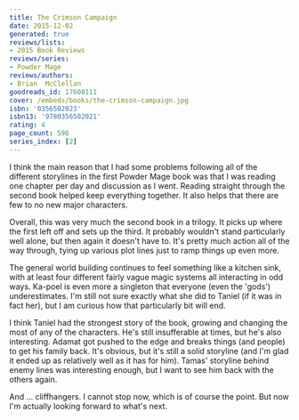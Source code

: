```yaml
---
title: The Crimson Campaign
date: 2015-12-02
generated: true
reviews/lists:
- 2015 Book Reviews
reviews/series:
- Powder Mage
reviews/authors:
- Brian  McClellan
goodreads_id: 17608111
cover: /embeds/books/the-crimson-campaign.jpg
isbn: '0356502023'
isbn13: '9780356502021'
rating: 4
page_count: 596
series_index: [2]
---
```

I think the main reason that I had some problems following all of the different storylines in the first Powder Mage book was that I was reading one chapter per day and discussion as I went. Reading straight through the second book helped keep everything together. It also helps that there are few to no new major characters.  

Overall, this was very much the second book in a trilogy. It picks up where the first left off and sets up the third. It probably wouldn't stand particularly well alone, but then again it doesn't have to. It's pretty much action all of the way through, tying up various plot lines just to ramp things up even more.  

<!--more-->

The general world building continues to feel something like a kitchen sink, with at least four different fairly vague magic systems all interacting in odd ways. Ka-poel is even more a singleton that everyone (even the 'gods') underestimates. I'm still not sure exactly what she did to Taniel (if it was in fact her), but I am curious how that particularly bit will end.  

I think Taniel had the strongest story of the book, growing and changing the most of any of the characters. He's still insufferable at times, but he's also interesting. Adamat got pushed to the edge and breaks things (and people) to get his family back. It's obvious, but it's still a solid storyline (and I'm glad it ended up as relatively well as it has for him). Tamas' storyline behind enemy lines was interesting enough, but I want to see him back with the others again.  

And ... cliffhangers. I cannot stop now, which is of course the point. But now I'm actually looking forward to what's next.